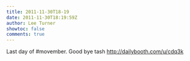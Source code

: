 ```yaml
---
title: 2011-11-30T18-19
date: 2011-11-30T18:19:59Z
author: Lee Turner
showtoc: false
comments: true
---
```


Last day of #movember.  Good bye tash http://dailybooth.com/u/cdq3k

